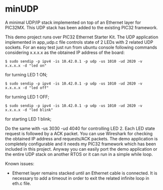 # minUDP
A minimal UDP/IP stack implemented on top of an Ethernet layer for PIC32MX.
This UDP stack has been added to the existing PIC32 framework.

This demo project runs over PIC32 Ethernet Starter Kit.
The UDP application implemented in app_udp.c file controls state of 2 LEDs with
2 related UDP sockets. For an easy test just run from ubuntu console following
commands considering x.x.x.x as the obtained IP address of the board:

    $ sudo sendip -p ipv4 -is 10.42.0.1 -p udp -us 1010 -ud 2020 -v x.x.x.x -d "led on"

for turning LED 1 ON;

    $ sudo sendip -p ipv4 -is 10.42.0.1 -p udp -us 1010 -ud 2020 -v x.x.x.x -d "led off"

for turning LED 1 OFF;

    $ sudo sendip -p ipv4 -is 10.42.0.1 -p udp -us 1010 -ud 2020 -v x.x.x.x -d "led blink"

for starting LED 1 blink;

Do the same with -us 3030 -ud 4040 for controlling LED 2.
Each LED state request is followed by a ACK packet. You can use Wireshark for
checking the obtained IP address and requests/ACK packets.
The demo application is completely configurable and it needs my PIC32 framework
which has been included in this project. Anyway you can easily port the demo
application or the entire UDP stack on another RTOS or it can run in a simple
while loop.

Known issues:
 - Ethernet layer remains stacked until an Ethernet cable is connected.
   It is necessary to add a timeout in order to exit the related infinite loop
   in eth.c file.
